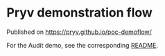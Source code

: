 # Pryv demonstration flow

Published on https://pryv.github.io/poc-demoflow/

For the Audit demo, see the corresponding [README](./src/audit/README.md).
